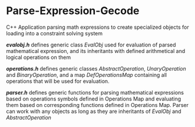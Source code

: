 # Parse-Expression-Gecode
C++ Application parsing math expressions to create specialized objects for loading into a constraint solving system

**_evalobj.h_** defines generic class *EvalObj* used for evaluation of parsed mathematical expression, and its inheritants with defined arithmetical and logical operations on them

**_operations.h_** defines generic classes *AbstractOperation*, *UnaryOperation* and *BinaryOperation*, and a map *DefOperationsMap* containing all operations that will be used for evaluation.

**_parser.h_** defines generic functions for parsing mathematical expressions based on operations symbols defined in Operations Map and evaluating them based on corresponding functions defined in Operations Map. Parser can work with any objects as long as they are inheritants of *EvalObj* and *AbstractOperation*
